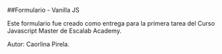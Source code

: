 ##Formulario - Vanilla JS

Este formulario fue creado como entrega para la primera tarea del Curso Javascript Master de Escalab Academy.

Autor:  Caorlina Pirela.